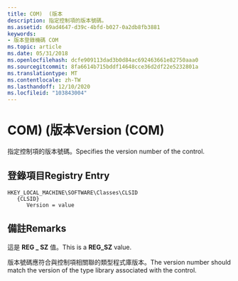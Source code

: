 ```yaml
---
title: COM)  (版本
description: 指定控制項的版本號碼。
ms.assetid: 69ad4647-d39c-4bfd-b027-0a2db8fb3881
keywords:
- 版本登錄機碼 COM
ms.topic: article
ms.date: 05/31/2018
ms.openlocfilehash: dcfe909113dad3b0d84ac692463661e82750aaa0
ms.sourcegitcommit: 8fa6614b715bddf14648cce36d2df22e5232801a
ms.translationtype: MT
ms.contentlocale: zh-TW
ms.lasthandoff: 12/10/2020
ms.locfileid: "103843004"
---
```

# <a name="version-com"></a><span data-ttu-id="d466f-104">COM)  (版本</span><span class="sxs-lookup"><span data-stu-id="d466f-104">Version (COM)</span></span>

<span data-ttu-id="d466f-105">指定控制項的版本號碼。</span><span class="sxs-lookup"><span data-stu-id="d466f-105">Specifies the version number of the control.</span></span>

## <a name="registry-entry"></a><span data-ttu-id="d466f-106">登錄項目</span><span class="sxs-lookup"><span data-stu-id="d466f-106">Registry Entry</span></span>

```
HKEY_LOCAL_MACHINE\SOFTWARE\Classes\CLSID
   {CLSID}
      Version = value
```

## <a name="remarks"></a><span data-ttu-id="d466f-107">備註</span><span class="sxs-lookup"><span data-stu-id="d466f-107">Remarks</span></span>

<span data-ttu-id="d466f-108">這是 **REG \_ SZ** 值。</span><span class="sxs-lookup"><span data-stu-id="d466f-108">This is a **REG\_SZ** value.</span></span>

<span data-ttu-id="d466f-109">版本號碼應符合與控制項相關聯的類型程式庫版本。</span><span class="sxs-lookup"><span data-stu-id="d466f-109">The version number should match the version of the type library associated with the control.</span></span>

 

 




